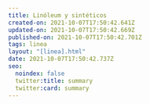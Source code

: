 ```yaml
---
title: Linóleum y sintéticos
created-on: 2021-10-07T17:50:42.641Z
updated-on: 2021-10-07T17:50:42.669Z
published-on: 2021-10-07T17:50:42.701Z
tags: linea
layout: "[linea].html"
date: 2021-10-07T17:50:42.737Z
seo:
  noindex: false
  twitter:title: summary
  twitter:card: summary
---
```

